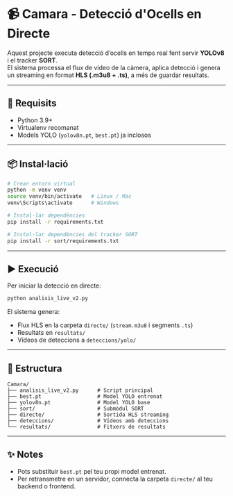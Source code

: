 # 📹 Camara - Detecció d'Ocells en Directe

Aquest projecte executa detecció d’ocells en temps real fent servir **YOLOv8** i el tracker **SORT**.  
El sistema processa el flux de vídeo de la càmera, aplica detecció i genera un streaming en format **HLS (.m3u8 + .ts)**, a més de guardar resultats.

---

## 🚀 Requisits

- Python 3.9+  
- Virtualenv recomanat  
- Models YOLO (`yolov8n.pt`, `best.pt`) ja inclosos  

---

## 📦 Instal·lació

```bash
# Crear entorn virtual
python -m venv venv
source venv/bin/activate   # Linux / Mac
venv\Scripts\activate      # Windows

# Instal·lar dependències
pip install -r requirements.txt

# Instal·lar dependències del tracker SORT
pip install -r sort/requirements.txt
```

---

## ▶️ Execució

Per iniciar la detecció en directe:

```bash
python analisis_live_v2.py
```

El sistema genera:
- Flux HLS en la carpeta `directe/` (`stream.m3u8` i segments `.ts`)  
- Resultats en `resultats/`  
- Vídeos de deteccions a `deteccions/yolo/`

---

## 📁 Estructura

```
Camara/
├── analisis_live_v2.py      # Script principal
├── best.pt                  # Model YOLO entrenat
├── yolov8n.pt               # Model YOLO base
├── sort/                    # Submòdul SORT
├── directe/                 # Sortida HLS streaming
├── deteccions/              # Vídeos amb deteccions
└── resultats/               # Fitxers de resultats
```

---

## ✨ Notes

- Pots substituir `best.pt` pel teu propi model entrenat.  
- Per retransmetre en un servidor, connecta la carpeta `directe/` al teu backend o frontend.  
